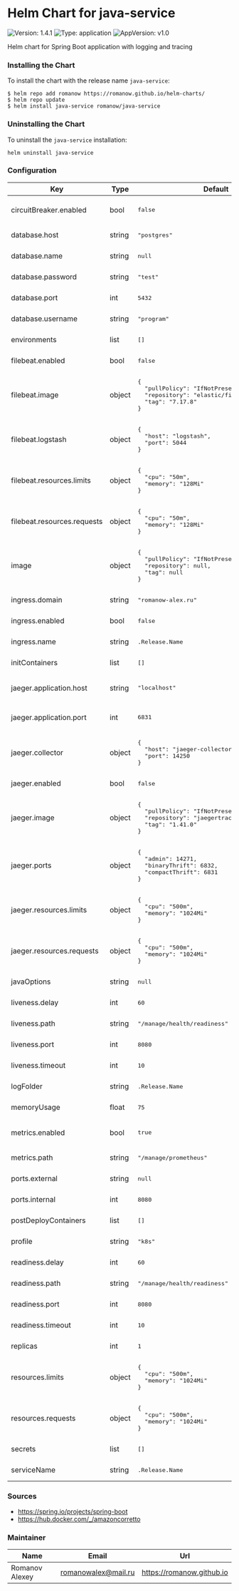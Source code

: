 # Helm Chart for java-service

![Version: 1.4.1](https://img.shields.io/badge/Version-1.4.1-informational?style=flat-square) ![Type: application](https://img.shields.io/badge/Type-application-informational?style=flat-square) ![AppVersion: v1.0](https://img.shields.io/badge/AppVersion-v1.0-informational?style=flat-square)

Helm chart for Spring Boot application with logging and tracing

### Installing the Chart

To install the chart with the release name `java-service`:

```shell
$ helm repo add romanow https://romanow.github.io/helm-charts/
$ helm repo update
$ helm install java-service romanow/java-service
```

### Uninstalling the Chart

To uninstall the `java-service` installation:

```shell
helm uninstall java-service
```

### Configuration

<table>
	<thead>
		<th>Key</th>
		<th>Type</th>
		<th>Default</th>
		<th>Description</th>
	</thead>
	<tbody>
		<tr>
			<td>circuitBreaker.enabled</td>
			<td>bool</td>
			<td><pre lang="json">
false
</pre>
</td>
			<td>Enable circuit breaker (set `CIRCUIT_BREAKER_ENABLED` env)</td>
		</tr>
		<tr>
			<td>database.host</td>
			<td>string</td>
			<td><pre lang="json">
"postgres"
</pre>
</td>
			<td>Database host (set `DATABASE_HOST` env)</td>
		</tr>
		<tr>
			<td>database.name</td>
			<td>string</td>
			<td><pre lang="json">
null
</pre>
</td>
			<td>Database name (if defined, set `DATABASE_NAME` env)</td>
		</tr>
		<tr>
			<td>database.password</td>
			<td>string</td>
			<td><pre lang="json">
"test"
</pre>
</td>
			<td>Database password (set `DATABASE_PASSWORD` env)</td>
		</tr>
		<tr>
			<td>database.port</td>
			<td>int</td>
			<td><pre lang="json">
5432
</pre>
</td>
			<td>Database port (set `DATABASE_PORT` env)</td>
		</tr>
		<tr>
			<td>database.username</td>
			<td>string</td>
			<td><pre lang="json">
"program"
</pre>
</td>
			<td>Database user (set `DATABASE_USER` env)</td>
		</tr>
		<tr>
			<td>environments</td>
			<td>list</td>
			<td><pre lang="json">
[]
</pre>
</td>
			<td>Additional env variables</td>
		</tr>
		<tr>
			<td>filebeat.enabled</td>
			<td>bool</td>
			<td><pre lang="json">
false
</pre>
</td>
			<td>Enable send logs to ELK</td>
		</tr>
		<tr>
			<td>filebeat.image</td>
			<td>object</td>
			<td><pre lang="json">
{
  "pullPolicy": "IfNotPresent",
  "repository": "elastic/filebeat",
  "tag": "7.17.8"
}
</pre>
</td>
			<td>Filebeat agent image</td>
		</tr>
		<tr>
			<td>filebeat.logstash</td>
			<td>object</td>
			<td><pre lang="json">
{
  "host": "logstash",
  "port": 5044
}
</pre>
</td>
			<td>Logstash address</td>
		</tr>
		<tr>
			<td>filebeat.resources.limits</td>
			<td>object</td>
			<td><pre lang="json">
{
  "cpu": "50m",
  "memory": "128Mi"
}
</pre>
</td>
			<td>Limited resources</td>
		</tr>
		<tr>
			<td>filebeat.resources.requests</td>
			<td>object</td>
			<td><pre lang="json">
{
  "cpu": "50m",
  "memory": "128Mi"
}
</pre>
</td>
			<td>Requested resources</td>
		</tr>
		<tr>
			<td>image</td>
			<td>object</td>
			<td><pre lang="json">
{
  "pullPolicy": "IfNotPresent",
  "repository": null,
  "tag": null
}
</pre>
</td>
			<td>Image name and version</td>
		</tr>
		<tr>
			<td>ingress.domain</td>
			<td>string</td>
			<td><pre lang="json">
"romanow-alex.ru"
</pre>
</td>
			<td>Domain</td>
		</tr>
		<tr>
			<td>ingress.enabled</td>
			<td>bool</td>
			<td><pre lang="json">
false
</pre>
</td>
			<td>Enable ingress</td>
		</tr>
		<tr>
			<td>ingress.name</td>
			<td>string</td>
			<td><pre lang="">
.Release.Name
</pre>
</td>
			<td>Ingress name</td>
		</tr>
		<tr>
			<td>initContainers</td>
			<td>list</td>
			<td><pre lang="json">
[]
</pre>
</td>
			<td>Init containers full declaration</td>
		</tr>
		<tr>
			<td>jaeger.application.host</td>
			<td>string</td>
			<td><pre lang="json">
"localhost"
</pre>
</td>
			<td>Jaeger agent host for application (set `JAEGER_HOST` env)</td>
		</tr>
		<tr>
			<td>jaeger.application.port</td>
			<td>int</td>
			<td><pre lang="json">
6831
</pre>
</td>
			<td>Jaeger agent port for application (set `JAEGER_PORT` env)</td>
		</tr>
		<tr>
			<td>jaeger.collector</td>
			<td>object</td>
			<td><pre lang="json">
{
  "host": "jaeger-collector",
  "port": 14250
}
</pre>
</td>
			<td>Jaeger collector address</td>
		</tr>
		<tr>
			<td>jaeger.enabled</td>
			<td>bool</td>
			<td><pre lang="json">
false
</pre>
</td>
			<td>Enable jaeger distributed tracing</td>
		</tr>
		<tr>
			<td>jaeger.image</td>
			<td>object</td>
			<td><pre lang="json">
{
  "pullPolicy": "IfNotPresent",
  "repository": "jaegertracing/jaeger-agent",
  "tag": "1.41.0"
}
</pre>
</td>
			<td>Jaeger agent image</td>
		</tr>
		<tr>
			<td>jaeger.ports</td>
			<td>object</td>
			<td><pre lang="json">
{
  "admin": 14271,
  "binaryThrift": 6832,
  "compactThrift": 6831
}
</pre>
</td>
			<td>Jaeger agent ports</td>
		</tr>
		<tr>
			<td>jaeger.resources.limits</td>
			<td>object</td>
			<td><pre lang="json">
{
  "cpu": "500m",
  "memory": "1024Mi"
}
</pre>
</td>
			<td>Limited resources</td>
		</tr>
		<tr>
			<td>jaeger.resources.requests</td>
			<td>object</td>
			<td><pre lang="json">
{
  "cpu": "500m",
  "memory": "1024Mi"
}
</pre>
</td>
			<td>Requested resources</td>
		</tr>
		<tr>
			<td>javaOptions</td>
			<td>string</td>
			<td><pre lang="json">
null
</pre>
</td>
			<td></td>
		</tr>
		<tr>
			<td>liveness.delay</td>
			<td>int</td>
			<td><pre lang="json">
60
</pre>
</td>
			<td>Liveness initial delay</td>
		</tr>
		<tr>
			<td>liveness.path</td>
			<td>string</td>
			<td><pre lang="json">
"/manage/health/readiness"
</pre>
</td>
			<td>Liveness path</td>
		</tr>
		<tr>
			<td>liveness.port</td>
			<td>int</td>
			<td><pre lang="json">
8080
</pre>
</td>
			<td></td>
		</tr>
		<tr>
			<td>liveness.timeout</td>
			<td>int</td>
			<td><pre lang="json">
10
</pre>
</td>
			<td>Liveness timeout between requests</td>
		</tr>
		<tr>
			<td>logFolder</td>
			<td>string</td>
			<td><pre lang="">
.Release.Name
</pre>
</td>
			<td>Log folder (if filebeat is enabled)</td>
		</tr>
		<tr>
			<td>memoryUsage</td>
			<td>float</td>
			<td><pre lang="json">
75
</pre>
</td>
			<td></td>
		</tr>
		<tr>
			<td>metrics.enabled</td>
			<td>bool</td>
			<td><pre lang="json">
true
</pre>
</td>
			<td>Is Prometheus metrics enabled (add annotation: `prometheus.io/scrape: true`)</td>
		</tr>
		<tr>
			<td>metrics.path</td>
			<td>string</td>
			<td><pre lang="json">
"/manage/prometheus"
</pre>
</td>
			<td>Metrics path</td>
		</tr>
		<tr>
			<td>ports.external</td>
			<td>string</td>
			<td><pre lang="json">
null
</pre>
</td>
			<td>If define, create NodePort for external usage</td>
		</tr>
		<tr>
			<td>ports.internal</td>
			<td>int</td>
			<td><pre lang="json">
8080
</pre>
</td>
			<td>Application port</td>
		</tr>
		<tr>
			<td>postDeployContainers</td>
			<td>list</td>
			<td><pre lang="json">
[]
</pre>
</td>
			<td>Containers to start after deploy main resources</td>
		</tr>
		<tr>
			<td>profile</td>
			<td>string</td>
			<td><pre lang="json">
"k8s"
</pre>
</td>
			<td>Spring Boot profile</td>
		</tr>
		<tr>
			<td>readiness.delay</td>
			<td>int</td>
			<td><pre lang="json">
60
</pre>
</td>
			<td>Readiness initial delay</td>
		</tr>
		<tr>
			<td>readiness.path</td>
			<td>string</td>
			<td><pre lang="json">
"/manage/health/readiness"
</pre>
</td>
			<td>Readiness path</td>
		</tr>
		<tr>
			<td>readiness.port</td>
			<td>int</td>
			<td><pre lang="json">
8080
</pre>
</td>
			<td></td>
		</tr>
		<tr>
			<td>readiness.timeout</td>
			<td>int</td>
			<td><pre lang="json">
10
</pre>
</td>
			<td>Readiness timeout between requests</td>
		</tr>
		<tr>
			<td>replicas</td>
			<td>int</td>
			<td><pre lang="json">
1
</pre>
</td>
			<td>Count of replicas</td>
		</tr>
		<tr>
			<td>resources.limits</td>
			<td>object</td>
			<td><pre lang="json">
{
  "cpu": "500m",
  "memory": "1024Mi"
}
</pre>
</td>
			<td>Limited resources</td>
		</tr>
		<tr>
			<td>resources.requests</td>
			<td>object</td>
			<td><pre lang="json">
{
  "cpu": "500m",
  "memory": "1024Mi"
}
</pre>
</td>
			<td>Requested resources</td>
		</tr>
		<tr>
			<td>secrets</td>
			<td>list</td>
			<td><pre lang="json">
[]
</pre>
</td>
			<td>Additional secrets</td>
		</tr>
		<tr>
			<td>serviceName</td>
			<td>string</td>
			<td><pre lang="">
.Release.Name
</pre>
</td>
			<td>Custom service name</td>
		</tr>
	</tbody>
</table>

### Sources

* <https://spring.io/projects/spring-boot>
* <https://hub.docker.com/_/amazoncorretto>

### Maintainer

| Name | Email | Url |
| ---- | ------ | --- |
| Romanov Alexey | <romanowalex@mail.ru> | <https://romanow.github.io> |
